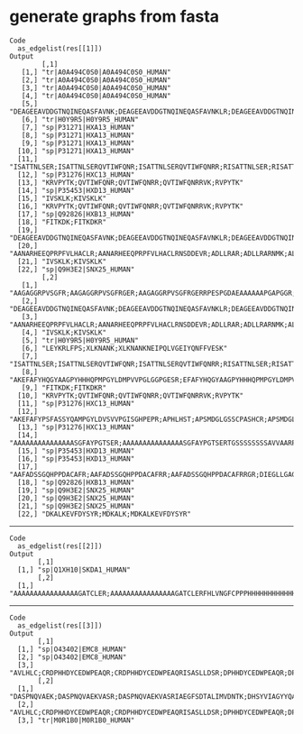 # generate graphs from fasta

    Code
      as_edgelist(res[[1]])
    Output
            [,1]                                                                                                                                                                                                                                                                                                                                                                                                                                                                                                                                                                                                                                                                                                                                                                                                                                                                                                                                                                                                                                                                                                                                                                                                                                                                                                                                                                                                                                                                                                                                                                                                                                                                                                                                                                                                                                                                                                                                                                                                                                                                                                                                                                                                                                                                                                                                                                                                                                                                                                                                                                                                                                                                                                                                                                                                                                                                                                                                                                                                                                                                                                                                                                                                                                                                                                                                                                                                                                                                                                                                                                                                                                                                                                                                                                                                                                                                                                                                                                                                                                                                                                                                                                                                                                                                                                             
       [1,] "tr|A0A494C0S0|A0A494C0S0_HUMAN"                                                                                                                                                                                                                                                                                                                                                                                                                                                                                                                                                                                                                                                                                                                                                                                                                                                                                                                                                                                                                                                                                                                                                                                                                                                                                                                                                                                                                                                                                                                                                                                                                                                                                                                                                                                                                                                                                                                                                                                                                                                                                                                                                                                                                                                                                                                                                                                                                                                                                                                                                                                                                                                                                                                                                                                                                                                                                                                                                                                                                                                                                                                                                                                                                                                                                                                                                                                                                                                                                                                                                                                                                                                                                                                                                                                                                                                                                                                                                                                                                                                                                                                                                                                                                                                                                 
       [2,] "tr|A0A494C0S0|A0A494C0S0_HUMAN"                                                                                                                                                                                                                                                                                                                                                                                                                                                                                                                                                                                                                                                                                                                                                                                                                                                                                                                                                                                                                                                                                                                                                                                                                                                                                                                                                                                                                                                                                                                                                                                                                                                                                                                                                                                                                                                                                                                                                                                                                                                                                                                                                                                                                                                                                                                                                                                                                                                                                                                                                                                                                                                                                                                                                                                                                                                                                                                                                                                                                                                                                                                                                                                                                                                                                                                                                                                                                                                                                                                                                                                                                                                                                                                                                                                                                                                                                                                                                                                                                                                                                                                                                                                                                                                                                 
       [3,] "tr|A0A494C0S0|A0A494C0S0_HUMAN"                                                                                                                                                                                                                                                                                                                                                                                                                                                                                                                                                                                                                                                                                                                                                                                                                                                                                                                                                                                                                                                                                                                                                                                                                                                                                                                                                                                                                                                                                                                                                                                                                                                                                                                                                                                                                                                                                                                                                                                                                                                                                                                                                                                                                                                                                                                                                                                                                                                                                                                                                                                                                                                                                                                                                                                                                                                                                                                                                                                                                                                                                                                                                                                                                                                                                                                                                                                                                                                                                                                                                                                                                                                                                                                                                                                                                                                                                                                                                                                                                                                                                                                                                                                                                                                                                 
       [4,] "tr|A0A494C0S0|A0A494C0S0_HUMAN"                                                                                                                                                                                                                                                                                                                                                                                                                                                                                                                                                                                                                                                                                                                                                                                                                                                                                                                                                                                                                                                                                                                                                                                                                                                                                                                                                                                                                                                                                                                                                                                                                                                                                                                                                                                                                                                                                                                                                                                                                                                                                                                                                                                                                                                                                                                                                                                                                                                                                                                                                                                                                                                                                                                                                                                                                                                                                                                                                                                                                                                                                                                                                                                                                                                                                                                                                                                                                                                                                                                                                                                                                                                                                                                                                                                                                                                                                                                                                                                                                                                                                                                                                                                                                                                                                 
       [5,] "DEAGEEAVDDGTNQINEQASFAVNK;DEAGEEAVDDGTNQINEQASFAVNKLR;DEAGEEAVDDGTNQINEQASFAVNKLRELNEK;DEMGPR;DEMGPRDEAGEEAVDDGTNQINEQASFAVNK;DEMGPRDEAGEEAVDDGTNQINEQASFAVNKLR;DRYYPSFIVSDLYEK;DRYYPSFIVSDLYEKLLIK;EEEKHASQMISNK;EEEKHASQMISNKDEMGPR;EIQQCLVGNK;EIQQCLVGNKGIEVFYK;EIQQCLVGNKGIEVFYKIQEDVYETLK;EISVEK;EISVEKSLYK;EISVEKSLYKEIQQCLVGNK;ELNEKLEYK;ELNEKLEYKR;GIEVFYK;GIEVFYKIQEDVYETLK;GIEVFYKIQEDVYETLKDR;HASQMISNK;HASQMISNKDEMGPR;HASQMISNKDEMGPRDEAGEEAVDDGTNQINEQASFAVNK;IQEDVYETLK;IQEDVYETLKDR;IQEDVYETLKDRYYPSFIVSDLYEK;LLIKEEEK;LLIKEEEKHASQMISNK;LRELNEK;LRELNEKLEYK;NANKNEIPQLVGEIYQNFFVESK;NANKNEIPQLVGEIYQNFFVESKEISVEK;NEIPQLVGEIYQNFFVESK;NEIPQLVGEIYQNFFVESKEISVEK;NEIPQLVGEIYQNFFVESKEISVEKSLYK;SLYKEIQQCLVGNK;SLYKEIQQCLVGNKGIEVFYK;YYPSFIVSDLYEK;YYPSFIVSDLYEKLLIK;YYPSFIVSDLYEKLLIKEEEK"                                                                                                                                                                                                                                                                                                                                                                                                                                                                                                                                                                                                                                                                                                                                                                                                                                                                                                                                                                                                                                                                                                                                                                                                                                                                                                                                                                                                                                                                                                                                                                                                                                                                                                                                                                                                                                                                                                                                                                                                                                                                                                                                                                                                                                                                                                                                                                                                                                                                                                                                                                                                                                                                                                                                                                                                                                                                                                                                                                                                                                                                                                                                                                                                                                                                                                                                                                                                                                                                                                      
       [6,] "tr|H0Y9R5|H0Y9R5_HUMAN"                                                                                                                                                                                                                                                                                                                                                                                                                                                                                                                                                                                                                                                                                                                                                                                                                                                                                                                                                                                                                                                                                                                                                                                                                                                                                                                                                                                                                                                                                                                                                                                                                                                                                                                                                                                                                                                                                                                                                                                                                                                                                                                                                                                                                                                                                                                                                                                                                                                                                                                                                                                                                                                                                                                                                                                                                                                                                                                                                                                                                                                                                                                                                                                                                                                                                                                                                                                                                                                                                                                                                                                                                                                                                                                                                                                                                                                                                                                                                                                                                                                                                                                                                                                                                                                                                         
       [7,] "sp|P31271|HXA13_HUMAN"                                                                                                                                                                                                                                                                                                                                                                                                                                                                                                                                                                                                                                                                                                                                                                                                                                                                                                                                                                                                                                                                                                                                                                                                                                                                                                                                                                                                                                                                                                                                                                                                                                                                                                                                                                                                                                                                                                                                                                                                                                                                                                                                                                                                                                                                                                                                                                                                                                                                                                                                                                                                                                                                                                                                                                                                                                                                                                                                                                                                                                                                                                                                                                                                                                                                                                                                                                                                                                                                                                                                                                                                                                                                                                                                                                                                                                                                                                                                                                                                                                                                                                                                                                                                                                                                                          
       [8,] "sp|P31271|HXA13_HUMAN"                                                                                                                                                                                                                                                                                                                                                                                                                                                                                                                                                                                                                                                                                                                                                                                                                                                                                                                                                                                                                                                                                                                                                                                                                                                                                                                                                                                                                                                                                                                                                                                                                                                                                                                                                                                                                                                                                                                                                                                                                                                                                                                                                                                                                                                                                                                                                                                                                                                                                                                                                                                                                                                                                                                                                                                                                                                                                                                                                                                                                                                                                                                                                                                                                                                                                                                                                                                                                                                                                                                                                                                                                                                                                                                                                                                                                                                                                                                                                                                                                                                                                                                                                                                                                                                                                          
       [9,] "sp|P31271|HXA13_HUMAN"                                                                                                                                                                                                                                                                                                                                                                                                                                                                                                                                                                                                                                                                                                                                                                                                                                                                                                                                                                                                                                                                                                                                                                                                                                                                                                                                                                                                                                                                                                                                                                                                                                                                                                                                                                                                                                                                                                                                                                                                                                                                                                                                                                                                                                                                                                                                                                                                                                                                                                                                                                                                                                                                                                                                                                                                                                                                                                                                                                                                                                                                                                                                                                                                                                                                                                                                                                                                                                                                                                                                                                                                                                                                                                                                                                                                                                                                                                                                                                                                                                                                                                                                                                                                                                                                                          
      [10,] "sp|P31271|HXA13_HUMAN"                                                                                                                                                                                                                                                                                                                                                                                                                                                                                                                                                                                                                                                                                                                                                                                                                                                                                                                                                                                                                                                                                                                                                                                                                                                                                                                                                                                                                                                                                                                                                                                                                                                                                                                                                                                                                                                                                                                                                                                                                                                                                                                                                                                                                                                                                                                                                                                                                                                                                                                                                                                                                                                                                                                                                                                                                                                                                                                                                                                                                                                                                                                                                                                                                                                                                                                                                                                                                                                                                                                                                                                                                                                                                                                                                                                                                                                                                                                                                                                                                                                                                                                                                                                                                                                                                          
      [11,] "ISATTNLSER;ISATTNLSERQVTIWFQNR;ISATTNLSERQVTIWFQNRR;RISATTNLSER;RISATTNLSERQVTIWFQNR;RRISATTNLSER;RVPYTKVQLK;VPYTKVQLK"                                                                                                                                                                                                                                                                                                                                                                                                                                                                                                                                                                                                                                                                                                                                                                                                                                                                                                                                                                                                                                                                                                                                                                                                                                                                                                                                                                                                                                                                                                                                                                                                                                                                                                                                                                                                                                                                                                                                                                                                                                                                                                                                                                                                                                                                                                                                                                                                                                                                                                                                                                                                                                                                                                                                                                                                                                                                                                                                                                                                                                                                                                                                                                                                                                                                                                                                                                                                                                                                                                                                                                                                                                                                                                                                                                                                                                                                                                                                                                                                                                                                                                                                                                                         
      [12,] "sp|P31276|HXC13_HUMAN"                                                                                                                                                                                                                                                                                                                                                                                                                                                                                                                                                                                                                                                                                                                                                                                                                                                                                                                                                                                                                                                                                                                                                                                                                                                                                                                                                                                                                                                                                                                                                                                                                                                                                                                                                                                                                                                                                                                                                                                                                                                                                                                                                                                                                                                                                                                                                                                                                                                                                                                                                                                                                                                                                                                                                                                                                                                                                                                                                                                                                                                                                                                                                                                                                                                                                                                                                                                                                                                                                                                                                                                                                                                                                                                                                                                                                                                                                                                                                                                                                                                                                                                                                                                                                                                                                          
      [13,] "KRVPYTK;QVTIWFQNR;QVTIWFQNRR;QVTIWFQNRRVK;RVPYTK"                                                                                                                                                                                                                                                                                                                                                                                                                                                                                                                                                                                                                                                                                                                                                                                                                                                                                                                                                                                                                                                                                                                                                                                                                                                                                                                                                                                                                                                                                                                                                                                                                                                                                                                                                                                                                                                                                                                                                                                                                                                                                                                                                                                                                                                                                                                                                                                                                                                                                                                                                                                                                                                                                                                                                                                                                                                                                                                                                                                                                                                                                                                                                                                                                                                                                                                                                                                                                                                                                                                                                                                                                                                                                                                                                                                                                                                                                                                                                                                                                                                                                                                                                                                                                                                               
      [14,] "sp|P35453|HXD13_HUMAN"                                                                                                                                                                                                                                                                                                                                                                                                                                                                                                                                                                                                                                                                                                                                                                                                                                                                                                                                                                                                                                                                                                                                                                                                                                                                                                                                                                                                                                                                                                                                                                                                                                                                                                                                                                                                                                                                                                                                                                                                                                                                                                                                                                                                                                                                                                                                                                                                                                                                                                                                                                                                                                                                                                                                                                                                                                                                                                                                                                                                                                                                                                                                                                                                                                                                                                                                                                                                                                                                                                                                                                                                                                                                                                                                                                                                                                                                                                                                                                                                                                                                                                                                                                                                                                                                                          
      [15,] "IVSKLK;KIVSKLK"                                                                                                                                                                                                                                                                                                                                                                                                                                                                                                                                                                                                                                                                                                                                                                                                                                                                                                                                                                                                                                                                                                                                                                                                                                                                                                                                                                                                                                                                                                                                                                                                                                                                                                                                                                                                                                                                                                                                                                                                                                                                                                                                                                                                                                                                                                                                                                                                                                                                                                                                                                                                                                                                                                                                                                                                                                                                                                                                                                                                                                                                                                                                                                                                                                                                                                                                                                                                                                                                                                                                                                                                                                                                                                                                                                                                                                                                                                                                                                                                                                                                                                                                                                                                                                                                                                 
      [16,] "KRVPYTK;QVTIWFQNR;QVTIWFQNRR;QVTIWFQNRRVK;RVPYTK"                                                                                                                                                                                                                                                                                                                                                                                                                                                                                                                                                                                                                                                                                                                                                                                                                                                                                                                                                                                                                                                                                                                                                                                                                                                                                                                                                                                                                                                                                                                                                                                                                                                                                                                                                                                                                                                                                                                                                                                                                                                                                                                                                                                                                                                                                                                                                                                                                                                                                                                                                                                                                                                                                                                                                                                                                                                                                                                                                                                                                                                                                                                                                                                                                                                                                                                                                                                                                                                                                                                                                                                                                                                                                                                                                                                                                                                                                                                                                                                                                                                                                                                                                                                                                                                               
      [17,] "sp|Q92826|HXB13_HUMAN"                                                                                                                                                                                                                                                                                                                                                                                                                                                                                                                                                                                                                                                                                                                                                                                                                                                                                                                                                                                                                                                                                                                                                                                                                                                                                                                                                                                                                                                                                                                                                                                                                                                                                                                                                                                                                                                                                                                                                                                                                                                                                                                                                                                                                                                                                                                                                                                                                                                                                                                                                                                                                                                                                                                                                                                                                                                                                                                                                                                                                                                                                                                                                                                                                                                                                                                                                                                                                                                                                                                                                                                                                                                                                                                                                                                                                                                                                                                                                                                                                                                                                                                                                                                                                                                                                          
      [18,] "FITKDK;FITKDKR"                                                                                                                                                                                                                                                                                                                                                                                                                                                                                                                                                                                                                                                                                                                                                                                                                                                                                                                                                                                                                                                                                                                                                                                                                                                                                                                                                                                                                                                                                                                                                                                                                                                                                                                                                                                                                                                                                                                                                                                                                                                                                                                                                                                                                                                                                                                                                                                                                                                                                                                                                                                                                                                                                                                                                                                                                                                                                                                                                                                                                                                                                                                                                                                                                                                                                                                                                                                                                                                                                                                                                                                                                                                                                                                                                                                                                                                                                                                                                                                                                                                                                                                                                                                                                                                                                                 
      [19,] "DEAGEEAVDDGTNQINEQASFAVNK;DEAGEEAVDDGTNQINEQASFAVNKLR;DEAGEEAVDDGTNQINEQASFAVNKLRELNEK;DEMGPR;DEMGPRDEAGEEAVDDGTNQINEQASFAVNK;DEMGPRDEAGEEAVDDGTNQINEQASFAVNKLR;DRYYPSFIVSDLYEK;DRYYPSFIVSDLYEKLLIK;EEEKHASQMISNK;EEEKHASQMISNKDEMGPR;EIQQCLVGNK;EIQQCLVGNKGIEVFYK;EIQQCLVGNKGIEVFYKIQEDVYETLK;EISVEK;EISVEKSLYK;EISVEKSLYKEIQQCLVGNK;ELNEKLEYK;ELNEKLEYKR;GIEVFYK;GIEVFYKIQEDVYETLK;GIEVFYKIQEDVYETLKDR;HASQMISNK;HASQMISNKDEMGPR;HASQMISNKDEMGPRDEAGEEAVDDGTNQINEQASFAVNK;IQEDVYETLK;IQEDVYETLKDR;IQEDVYETLKDRYYPSFIVSDLYEK;LLIKEEEK;LLIKEEEKHASQMISNK;LRELNEK;LRELNEKLEYK;NANKNEIPQLVGEIYQNFFVESK;NANKNEIPQLVGEIYQNFFVESKEISVEK;NEIPQLVGEIYQNFFVESK;NEIPQLVGEIYQNFFVESKEISVEK;NEIPQLVGEIYQNFFVESKEISVEKSLYK;SLYKEIQQCLVGNK;SLYKEIQQCLVGNKGIEVFYK;YYPSFIVSDLYEK;YYPSFIVSDLYEKLLIK;YYPSFIVSDLYEKLLIKEEEK"                                                                                                                                                                                                                                                                                                                                                                                                                                                                                                                                                                                                                                                                                                                                                                                                                                                                                                                                                                                                                                                                                                                                                                                                                                                                                                                                                                                                                                                                                                                                                                                                                                                                                                                                                                                                                                                                                                                                                                                                                                                                                                                                                                                                                                                                                                                                                                                                                                                                                                                                                                                                                                                                                                                                                                                                                                                                                                                                                                                                                                                                                                                                                                                                                                                                                                                                                                                                                                                                                                      
      [20,] "AANARHEEQPRPFVLHACLR;AANARHEEQPRPFVLHACLRNSDDEVR;ADLLRAR;ADLLRARNMK;ALISFWESVEHLK;ALISFWESVEHLKNANK;ALISFWESVEHLKNANKNEIPQLVGEIYQNFFVESK;ALKEVFDYSYR;ALKEVFDYSYRDYILSWYGNLSR;ANKHLLYALMELLLIELCPELR;ANKHLLYALMELLLIELCPELRVHLDQLK;AQQKLLENIPDMLQSLVGQQNAR;AQQKLLENIPDMLQSLVGQQNARHGIIK;ARNMKR;ASITSGEVTEENGEQLPCYFVMVSLQEVGGVETK;ASITSGEVTEENGEQLPCYFVMVSLQEVGGVETKNWTVPR;ASITSGEVTEENGEQLPCYFVMVSLQEVGGVETKNWTVPRR;AYTYAPSYEDFIK;AYTYAPSYEDFIKLINSNSDVEFLK;AYTYAPSYEDFIKLINSNSDVEFLKQLR;DAFWPNGK;DAFWPNGKLAPPTTIR;DAFWPNGKLAPPTTIRSK;DALAEPCFMLIGEIFELR;DALAEPCFMLIGEIFELRGMFK;DALAEPCFMLIGEIFELRGMFKWVR;DEGQLYHLLLEDFWEIAR;DEGQLYHLLLEDFWEIARQLHHR;DEGQLYHLLLEDFWEIARQLHHRLSHVDVVK;DEIILIEK;DEIILIEKER;DEIILIEKERTDLQLHMAR;DFFSHQEEETEEDSDLSDYGDDVDGR;DFFSHQEEETEEDSDLSDYGDDVDGRK;DFFSHQEEETEEDSDLSDYGDDVDGRKDALAEPCFMLIGEIFELR;DTVSWIFSEQMLVYYINIFR;DTVSWIFSEQMLVYYINIFRDAFWPNGK;DTVSWIFSEQMLVYYINIFRDAFWPNGKLAPPTTIR;DVQSLSLR;DVQSLSLRIMLAEILTTK;DVQSLSLRIMLAEILTTKVLKPVVELLSNPDYINQMLLAQLAYR;DYILSWYGNLSR;DYILSWYGNLSRDEGQLYHLLLEDFWEIAR;DYILSWYGNLSRDEGQLYHLLLEDFWEIARQLHHR;EHFGMYMER;EHFGMYMERMDK;EHFGMYMERMDKR;EQMNEHHK;EQMNEHHKR;EQMNEHHKRAYTYAPSYEDFIK;EQSQETK;EQSQETKQR;EQSQETKQRAQQK;ERTDLQLHMAR;ERTDLQLHMARTDWWCENLGMWK;ETAAMK;ETAAMKADLLR;ETAAMKADLLRAR;EVFDYSYR;EVFDYSYRDYILSWYGNLSR;EVFDYSYRDYILSWYGNLSRDEGQLYHLLLEDFWEIAR;FLQNLLSDER;FLQNLLSDERLCQSEALYAFLSPSPDYLK;FLQNLLSDERLCQSEALYAFLSPSPDYLKVIDVQGK;FLQTCSR;FLQTCSRVLVFCLLPSK;FLQTCSRVLVFCLLPSKDVQSLSLR;FMEKSK;FMEKSKNQLNK;GKETAAMK;GKETAAMKADLLR;GMFKWVR;GMFKWVRR;HEEQPRPFVLHACLR;HEEQPRPFVLHACLRNSDDEVR;HEEQPRPFVLHACLRNSDDEVRFLQTCSR;HGIIKIFNALQETR;HGIIKIFNALQETRANK;HKGKETAAMK;HLLYALMELLLIELCPELR;HLLYALMELLLIELCPELRVHLDQLK;HLLYALMELLLIELCPELRVHLDQLKAGQV;IFNALQETR;IFNALQETRANK;IFNALQETRANKHLLYALMELLLIELCPELR;ILGGPAYDQQEDGALDEGEGPQSQK;ILGGPAYDQQEDGALDEGEGPQSQKILQFEDILANTFYR;ILGGPAYDQQEDGALDEGEGPQSQKILQFEDILANTFYREHFGMYMER;ILQFEDILANTFYR;ILQFEDILANTFYREHFGMYMER;ILQFEDILANTFYREHFGMYMERMDK;IMLAEILTTK;IMLAEILTTKVLKPVVELLSNPDYINQMLLAQLAYR;IMLAEILTTKVLKPVVELLSNPDYINQMLLAQLAYREQMNEHHK;IRILGGPAYDQQEDGALDEGEGPQSQK;IRILGGPAYDQQEDGALDEGEGPQSQKILQFEDILANTFYR;IVSKLKDEIILIEK;KDALAEPCFMLIGEIFELR;KDALAEPCFMLIGEIFELRGMFK;KLSECVPSLK;KLSECVPSLKK;KNSFSLSSFLER;KNSFSLSSFLERLPR;KQCEKR;KVQLPSLSK;KVQLPSLSKLPFK;LAPPTTIR;LAPPTTIRSK;LAPPTTIRSKEQSQETK;LCQSEALYAFLSPSPDYLK;LCQSEALYAFLSPSPDYLKVIDVQGK;LCQSEALYAFLSPSPDYLKVIDVQGKK;LEYKRQALNSIQNAPKPDK;LINSNSDVEFLK;LINSNSDVEFLKQLR;LINSNSDVEFLKQLRYQIVVEIIQATTISSFPQLK;LKDEIILIEK;LKDEIILIEKER;LLENIPDMLQSLVGQQNAR;LLENIPDMLQSLVGQQNARHGIIK;LLENIPDMLQSLVGQQNARHGIIKIFNALQETR;LPFKSIDQK;LPFKSIDQKFMEK;LPRDFFSHQEEETEEDSDLSDYGDDVDGR;LPRDFFSHQEEETEEDSDLSDYGDDVDGRK;LSECVPSLK;LSECVPSLKK;LSECVPSLKKVQLPSLSK;LSEFQNLHR;LSEFQNLHRK;LSEFQNLHRKLSECVPSLK;LSHVDVVK;LSHVDVVKVVCNDVVR;LSHVDVVKVVCNDVVRTLLTHFCDLK;MDKRALISFWESVEHLK;NMKRYINQLTVAK;NQLNKFLQNLLSDER;NQLNKFLQNLLSDERLCQSEALYAFLSPSPDYLK;NSDDEVR;NSDDEVRFLQTCSR;NSDDEVRFLQTCSRVLVFCLLPSK;NSFSLSSFLER;NSFSLSSFLERLPR;NSFSLSSFLERLPRDFFSHQEEETEEDSDLSDYGDDVDGR;NWTVPR;NWTVPRR;NWTVPRRLSEFQNLHR;QALNSIQNAPKPDK;QALNSIQNAPKPDKK;QALNSIQNAPKPDKKIVSK;QCEKRIR;QIRDTVSWIFSEQMLVYYINIFR;QIRDTVSWIFSEQMLVYYINIFRDAFWPNGK;QLHHRLSHVDVVK;QLHHRLSHVDVVKVVCNDVVR;QLRYQIVVEIIQATTISSFPQLK;QLRYQIVVEIIQATTISSFPQLKR;QRAQQK;QRAQQKLLENIPDMLQSLVGQQNAR;RALISFWESVEHLK;RALISFWESVEHLKNANK;RAYTYAPSYEDFIK;RAYTYAPSYEDFIKLINSNSDVEFLK;RIRILGGPAYDQQEDGALDEGEGPQSQK;RLSEFQNLHR;RLSEFQNLHRK;RQALNSIQNAPKPDK;RQALNSIQNAPKPDKK;RTLIALVQVTFGR;RTLIALVQVTFGRTINK;RYINQLTVAK;RYINQLTVAKK;SIDQKFMEK;SIDQKFMEKSK;SKEQSQETK;SKEQSQETKQR;SKNQLNK;SKNQLNKFLQNLLSDER;TDLQLHMAR;TDLQLHMARTDWWCENLGMWK;TDWWCENLGMWK;TDWWCENLGMWKASITSGEVTEENGEQLPCYFVMVSLQEVGGVETK;TINKQIR;TINKQIRDTVSWIFSEQMLVYYINIFR;TLIALVQVTFGR;TLIALVQVTFGRTINK;TLIALVQVTFGRTINKQIR;TLLTHFCDLK;TLLTHFCDLKAANAR;TLLTHFCDLKAANARHEEQPRPFVLHACLR;VHLDQLK;VHLDQLKAGQV;VIDVQGK;VIDVQGKK;VIDVQGKKNSFSLSSFLER;VLKPVVELLSNPDYINQMLLAQLAYR;VLKPVVELLSNPDYINQMLLAQLAYREQMNEHHK;VLKPVVELLSNPDYINQMLLAQLAYREQMNEHHKR;VLVFCLLPSK;VLVFCLLPSKDVQSLSLR;VLVFCLLPSKDVQSLSLRIMLAEILTTK;VQLPSLSK;VQLPSLSKLPFK;VQLPSLSKLPFKSIDQK;VVCNDVVR;VVCNDVVRTLLTHFCDLK;VVCNDVVRTLLTHFCDLKAANAR;WVRRTLIALVQVTFGR;YINQLTVAK;YINQLTVAKK;YINQLTVAKKQCEK;YQIVVEIIQATTISSFPQLK;YQIVVEIIQATTISSFPQLKR;YQIVVEIIQATTISSFPQLKRHK"
      [21,] "IVSKLK;KIVSKLK"                                                                                                                                                                                                                                                                                                                                                                                                                                                                                                                                                                                                                                                                                                                                                                                                                                                                                                                                                                                                                                                                                                                                                                                                                                                                                                                                                                                                                                                                                                                                                                                                                                                                                                                                                                                                                                                                                                                                                                                                                                                                                                                                                                                                                                                                                                                                                                                                                                                                                                                                                                                                                                                                                                                                                                                                                                                                                                                                                                                                                                                                                                                                                                                                                                                                                                                                                                                                                                                                                                                                                                                                                                                                                                                                                                                                                                                                                                                                                                                                                                                                                                                                                                                                                                                                                                 
      [22,] "sp|Q9H3E2|SNX25_HUMAN"                                                                                                                                                                                                                                                                                                                                                                                                                                                                                                                                                                                                                                                                                                                                                                                                                                                                                                                                                                                                                                                                                                                                                                                                                                                                                                                                                                                                                                                                                                                                                                                                                                                                                                                                                                                                                                                                                                                                                                                                                                                                                                                                                                                                                                                                                                                                                                                                                                                                                                                                                                                                                                                                                                                                                                                                                                                                                                                                                                                                                                                                                                                                                                                                                                                                                                                                                                                                                                                                                                                                                                                                                                                                                                                                                                                                                                                                                                                                                                                                                                                                                                                                                                                                                                                                                          
            [,2]                                                                                                                                                                                                                                                                                                                                                                                                                                                                                                                                                                                                                                                                                                                                                                                                                                                                                                                                                                                                                                                                                                                                                                                                                                                                                                                                                                                                                                                                                                                                                                                                                                                                                                                                                                                                                                                                                                                                                                                                                                                                                                                                                                                                                                                                                                                                                                                                                                                                                                                                                                                                                                                                                                                                                                                                                                                                                                                                                                                                                                                                                                                                                                                                                                                                                                                                                                                                                                                                                                                                                                                                                                                                                                                                                                                                                                                                                                                                                                                                                                                                                                                                                                                                                                                                                                             
       [1,] "AAGAGGRPVSGFR;AAGAGGRPVSGFRGER;AAGAGGRPVSGFRGERRPESPGDAEAAAAAAPGAPGGR;AQPPDFAAAWSR;AQPPDFAAAWSRLAATSAAR;AQPPDFAAAWSRLAATSAARRPPGSPVYGNSHESAQSR;GERRPESPGDAEAAAAAAPGAPGGR;HPDATDSGGAGPSPAR;HPDATDSGGAGPSPARAAGAGGRPVSGFR;HPDATDSGGAGPSPARAAGAGGRPVSGFRGER;LAATSAAR;LAATSAARRPPGSPVYGNSHESAQSR;LAATSAARRPPGSPVYGNSHESAQSRR;LSLYLSCAAAAFLLGILFALVCR;LSLYLSCAAAAFLLGILFALVCRSPR;LSLYLSCAAAAFLLGILFALVCRSPRAQPPDFAAAWSR;MHPDATDSGGAGPSPAR;MHPDATDSGGAGPSPARAAGAGGRPVSGFR;MHPDATDSGGAGPSPARAAGAGGRPVSGFRGER;RPESPGDAEAAAAAAPGAPGGR;RPPGSPVYGNSHESAQSR;RPPGSPVYGNSHESAQSRR;RPPGSPVYGNSHESAQSRRVVISHNMDK;RVVISHNMDK;RVVISHNMDKALK;SPRAQPPDFAAAWSR;SPRAQPPDFAAAWSRLAATSAAR;SWWKPVAVAALAAVALSFLGPGSGEAAGAAGLSSVLFR;VVISHNMDK;VVISHNMDKALK;VVISHNMDKALKEVFDYSYR"                                                                                                                                                                                                                                                                                                                                                                                                                                                                                                                                                                                                                                                                                                                                                                                                                                                                                                                                                                                                                                                                                                                                                                                                                                                                                                                                                                                                                                                                                                                                                                                                                                                                                                                                                                                                                                                                                                                                                                                                                                                                                                                                                                                                                                                                                                                                                                                                                                                                                                                                                                                                                                                                                                                                                                                                                                                                                                                                                                                                                                                                                                                                                                                                                                                                                                                                                                                                                                                                                                                                                           
       [2,] "DEAGEEAVDDGTNQINEQASFAVNK;DEAGEEAVDDGTNQINEQASFAVNKLR;DEAGEEAVDDGTNQINEQASFAVNKLRELNEK;DEMGPR;DEMGPRDEAGEEAVDDGTNQINEQASFAVNK;DEMGPRDEAGEEAVDDGTNQINEQASFAVNKLR;DRYYPSFIVSDLYEK;DRYYPSFIVSDLYEKLLIK;EEEKHASQMISNK;EEEKHASQMISNKDEMGPR;EIQQCLVGNK;EIQQCLVGNKGIEVFYK;EIQQCLVGNKGIEVFYKIQEDVYETLK;EISVEK;EISVEKSLYK;EISVEKSLYKEIQQCLVGNK;ELNEKLEYK;ELNEKLEYKR;GIEVFYK;GIEVFYKIQEDVYETLK;GIEVFYKIQEDVYETLKDR;HASQMISNK;HASQMISNKDEMGPR;HASQMISNKDEMGPRDEAGEEAVDDGTNQINEQASFAVNK;IQEDVYETLK;IQEDVYETLKDR;IQEDVYETLKDRYYPSFIVSDLYEK;LLIKEEEK;LLIKEEEKHASQMISNK;LRELNEK;LRELNEKLEYK;NANKNEIPQLVGEIYQNFFVESK;NANKNEIPQLVGEIYQNFFVESKEISVEK;NEIPQLVGEIYQNFFVESK;NEIPQLVGEIYQNFFVESKEISVEK;NEIPQLVGEIYQNFFVESKEISVEKSLYK;SLYKEIQQCLVGNK;SLYKEIQQCLVGNKGIEVFYK;YYPSFIVSDLYEK;YYPSFIVSDLYEKLLIK;YYPSFIVSDLYEKLLIKEEEK"                                                                                                                                                                                                                                                                                                                                                                                                                                                                                                                                                                                                                                                                                                                                                                                                                                                                                                                                                                                                                                                                                                                                                                                                                                                                                                                                                                                                                                                                                                                                                                                                                                                                                                                                                                                                                                                                                                                                                                                                                                                                                                                                                                                                                                                                                                                                                                                                                                                                                                                                                                                                                                                                                                                                                                                                                                                                                                                                                                                                                                                                                                                                                                                                                                                                                                                                                                                                                                                                                                      
       [3,] "AANARHEEQPRPFVLHACLR;AANARHEEQPRPFVLHACLRNSDDEVR;ADLLRAR;ADLLRARNMK;ALISFWESVEHLK;ALISFWESVEHLKNANK;ALISFWESVEHLKNANKNEIPQLVGEIYQNFFVESK;ALKEVFDYSYR;ALKEVFDYSYRDYILSWYGNLSR;ANKHLLYALMELLLIELCPELR;ANKHLLYALMELLLIELCPELRVHLDQLK;AQQKLLENIPDMLQSLVGQQNAR;AQQKLLENIPDMLQSLVGQQNARHGIIK;ARNMKR;ASITSGEVTEENGEQLPCYFVMVSLQEVGGVETK;ASITSGEVTEENGEQLPCYFVMVSLQEVGGVETKNWTVPR;ASITSGEVTEENGEQLPCYFVMVSLQEVGGVETKNWTVPRR;AYTYAPSYEDFIK;AYTYAPSYEDFIKLINSNSDVEFLK;AYTYAPSYEDFIKLINSNSDVEFLKQLR;DAFWPNGK;DAFWPNGKLAPPTTIR;DAFWPNGKLAPPTTIRSK;DALAEPCFMLIGEIFELR;DALAEPCFMLIGEIFELRGMFK;DALAEPCFMLIGEIFELRGMFKWVR;DEGQLYHLLLEDFWEIAR;DEGQLYHLLLEDFWEIARQLHHR;DEGQLYHLLLEDFWEIARQLHHRLSHVDVVK;DEIILIEK;DEIILIEKER;DEIILIEKERTDLQLHMAR;DFFSHQEEETEEDSDLSDYGDDVDGR;DFFSHQEEETEEDSDLSDYGDDVDGRK;DFFSHQEEETEEDSDLSDYGDDVDGRKDALAEPCFMLIGEIFELR;DTVSWIFSEQMLVYYINIFR;DTVSWIFSEQMLVYYINIFRDAFWPNGK;DTVSWIFSEQMLVYYINIFRDAFWPNGKLAPPTTIR;DVQSLSLR;DVQSLSLRIMLAEILTTK;DVQSLSLRIMLAEILTTKVLKPVVELLSNPDYINQMLLAQLAYR;DYILSWYGNLSR;DYILSWYGNLSRDEGQLYHLLLEDFWEIAR;DYILSWYGNLSRDEGQLYHLLLEDFWEIARQLHHR;EHFGMYMER;EHFGMYMERMDK;EHFGMYMERMDKR;EQMNEHHK;EQMNEHHKR;EQMNEHHKRAYTYAPSYEDFIK;EQSQETK;EQSQETKQR;EQSQETKQRAQQK;ERTDLQLHMAR;ERTDLQLHMARTDWWCENLGMWK;ETAAMK;ETAAMKADLLR;ETAAMKADLLRAR;EVFDYSYR;EVFDYSYRDYILSWYGNLSR;EVFDYSYRDYILSWYGNLSRDEGQLYHLLLEDFWEIAR;FLQNLLSDER;FLQNLLSDERLCQSEALYAFLSPSPDYLK;FLQNLLSDERLCQSEALYAFLSPSPDYLKVIDVQGK;FLQTCSR;FLQTCSRVLVFCLLPSK;FLQTCSRVLVFCLLPSKDVQSLSLR;FMEKSK;FMEKSKNQLNK;GKETAAMK;GKETAAMKADLLR;GMFKWVR;GMFKWVRR;HEEQPRPFVLHACLR;HEEQPRPFVLHACLRNSDDEVR;HEEQPRPFVLHACLRNSDDEVRFLQTCSR;HGIIKIFNALQETR;HGIIKIFNALQETRANK;HKGKETAAMK;HLLYALMELLLIELCPELR;HLLYALMELLLIELCPELRVHLDQLK;HLLYALMELLLIELCPELRVHLDQLKAGQV;IFNALQETR;IFNALQETRANK;IFNALQETRANKHLLYALMELLLIELCPELR;ILGGPAYDQQEDGALDEGEGPQSQK;ILGGPAYDQQEDGALDEGEGPQSQKILQFEDILANTFYR;ILGGPAYDQQEDGALDEGEGPQSQKILQFEDILANTFYREHFGMYMER;ILQFEDILANTFYR;ILQFEDILANTFYREHFGMYMER;ILQFEDILANTFYREHFGMYMERMDK;IMLAEILTTK;IMLAEILTTKVLKPVVELLSNPDYINQMLLAQLAYR;IMLAEILTTKVLKPVVELLSNPDYINQMLLAQLAYREQMNEHHK;IRILGGPAYDQQEDGALDEGEGPQSQK;IRILGGPAYDQQEDGALDEGEGPQSQKILQFEDILANTFYR;IVSKLKDEIILIEK;KDALAEPCFMLIGEIFELR;KDALAEPCFMLIGEIFELRGMFK;KLSECVPSLK;KLSECVPSLKK;KNSFSLSSFLER;KNSFSLSSFLERLPR;KQCEKR;KVQLPSLSK;KVQLPSLSKLPFK;LAPPTTIR;LAPPTTIRSK;LAPPTTIRSKEQSQETK;LCQSEALYAFLSPSPDYLK;LCQSEALYAFLSPSPDYLKVIDVQGK;LCQSEALYAFLSPSPDYLKVIDVQGKK;LEYKRQALNSIQNAPKPDK;LINSNSDVEFLK;LINSNSDVEFLKQLR;LINSNSDVEFLKQLRYQIVVEIIQATTISSFPQLK;LKDEIILIEK;LKDEIILIEKER;LLENIPDMLQSLVGQQNAR;LLENIPDMLQSLVGQQNARHGIIK;LLENIPDMLQSLVGQQNARHGIIKIFNALQETR;LPFKSIDQK;LPFKSIDQKFMEK;LPRDFFSHQEEETEEDSDLSDYGDDVDGR;LPRDFFSHQEEETEEDSDLSDYGDDVDGRK;LSECVPSLK;LSECVPSLKK;LSECVPSLKKVQLPSLSK;LSEFQNLHR;LSEFQNLHRK;LSEFQNLHRKLSECVPSLK;LSHVDVVK;LSHVDVVKVVCNDVVR;LSHVDVVKVVCNDVVRTLLTHFCDLK;MDKRALISFWESVEHLK;NMKRYINQLTVAK;NQLNKFLQNLLSDER;NQLNKFLQNLLSDERLCQSEALYAFLSPSPDYLK;NSDDEVR;NSDDEVRFLQTCSR;NSDDEVRFLQTCSRVLVFCLLPSK;NSFSLSSFLER;NSFSLSSFLERLPR;NSFSLSSFLERLPRDFFSHQEEETEEDSDLSDYGDDVDGR;NWTVPR;NWTVPRR;NWTVPRRLSEFQNLHR;QALNSIQNAPKPDK;QALNSIQNAPKPDKK;QALNSIQNAPKPDKKIVSK;QCEKRIR;QIRDTVSWIFSEQMLVYYINIFR;QIRDTVSWIFSEQMLVYYINIFRDAFWPNGK;QLHHRLSHVDVVK;QLHHRLSHVDVVKVVCNDVVR;QLRYQIVVEIIQATTISSFPQLK;QLRYQIVVEIIQATTISSFPQLKR;QRAQQK;QRAQQKLLENIPDMLQSLVGQQNAR;RALISFWESVEHLK;RALISFWESVEHLKNANK;RAYTYAPSYEDFIK;RAYTYAPSYEDFIKLINSNSDVEFLK;RIRILGGPAYDQQEDGALDEGEGPQSQK;RLSEFQNLHR;RLSEFQNLHRK;RQALNSIQNAPKPDK;RQALNSIQNAPKPDKK;RTLIALVQVTFGR;RTLIALVQVTFGRTINK;RYINQLTVAK;RYINQLTVAKK;SIDQKFMEK;SIDQKFMEKSK;SKEQSQETK;SKEQSQETKQR;SKNQLNK;SKNQLNKFLQNLLSDER;TDLQLHMAR;TDLQLHMARTDWWCENLGMWK;TDWWCENLGMWK;TDWWCENLGMWKASITSGEVTEENGEQLPCYFVMVSLQEVGGVETK;TINKQIR;TINKQIRDTVSWIFSEQMLVYYINIFR;TLIALVQVTFGR;TLIALVQVTFGRTINK;TLIALVQVTFGRTINKQIR;TLLTHFCDLK;TLLTHFCDLKAANAR;TLLTHFCDLKAANARHEEQPRPFVLHACLR;VHLDQLK;VHLDQLKAGQV;VIDVQGK;VIDVQGKK;VIDVQGKKNSFSLSSFLER;VLKPVVELLSNPDYINQMLLAQLAYR;VLKPVVELLSNPDYINQMLLAQLAYREQMNEHHK;VLKPVVELLSNPDYINQMLLAQLAYREQMNEHHKR;VLVFCLLPSK;VLVFCLLPSKDVQSLSLR;VLVFCLLPSKDVQSLSLRIMLAEILTTK;VQLPSLSK;VQLPSLSKLPFK;VQLPSLSKLPFKSIDQK;VVCNDVVR;VVCNDVVRTLLTHFCDLK;VVCNDVVRTLLTHFCDLKAANAR;WVRRTLIALVQVTFGR;YINQLTVAK;YINQLTVAKK;YINQLTVAKKQCEK;YQIVVEIIQATTISSFPQLK;YQIVVEIIQATTISSFPQLKR;YQIVVEIIQATTISSFPQLKRHK"
       [4,] "IVSKLK;KIVSKLK"                                                                                                                                                                                                                                                                                                                                                                                                                                                                                                                                                                                                                                                                                                                                                                                                                                                                                                                                                                                                                                                                                                                                                                                                                                                                                                                                                                                                                                                                                                                                                                                                                                                                                                                                                                                                                                                                                                                                                                                                                                                                                                                                                                                                                                                                                                                                                                                                                                                                                                                                                                                                                                                                                                                                                                                                                                                                                                                                                                                                                                                                                                                                                                                                                                                                                                                                                                                                                                                                                                                                                                                                                                                                                                                                                                                                                                                                                                                                                                                                                                                                                                                                                                                                                                                                                                 
       [5,] "tr|H0Y9R5|H0Y9R5_HUMAN"                                                                                                                                                                                                                                                                                                                                                                                                                                                                                                                                                                                                                                                                                                                                                                                                                                                                                                                                                                                                                                                                                                                                                                                                                                                                                                                                                                                                                                                                                                                                                                                                                                                                                                                                                                                                                                                                                                                                                                                                                                                                                                                                                                                                                                                                                                                                                                                                                                                                                                                                                                                                                                                                                                                                                                                                                                                                                                                                                                                                                                                                                                                                                                                                                                                                                                                                                                                                                                                                                                                                                                                                                                                                                                                                                                                                                                                                                                                                                                                                                                                                                                                                                                                                                                                                                         
       [6,] "LEYKRLFPS;XLKNANK;XLKNANKNEIPQLVGEIYQNFFVESK"                                                                                                                                                                                                                                                                                                                                                                                                                                                                                                                                                                                                                                                                                                                                                                                                                                                                                                                                                                                                                                                                                                                                                                                                                                                                                                                                                                                                                                                                                                                                                                                                                                                                                                                                                                                                                                                                                                                                                                                                                                                                                                                                                                                                                                                                                                                                                                                                                                                                                                                                                                                                                                                                                                                                                                                                                                                                                                                                                                                                                                                                                                                                                                                                                                                                                                                                                                                                                                                                                                                                                                                                                                                                                                                                                                                                                                                                                                                                                                                                                                                                                                                                                                                                                                                                   
       [7,] "ISATTNLSER;ISATTNLSERQVTIWFQNR;ISATTNLSERQVTIWFQNRR;RISATTNLSER;RISATTNLSERQVTIWFQNR;RRISATTNLSER;RVPYTKVQLK;VPYTKVQLK"                                                                                                                                                                                                                                                                                                                                                                                                                                                                                                                                                                                                                                                                                                                                                                                                                                                                                                                                                                                                                                                                                                                                                                                                                                                                                                                                                                                                                                                                                                                                                                                                                                                                                                                                                                                                                                                                                                                                                                                                                                                                                                                                                                                                                                                                                                                                                                                                                                                                                                                                                                                                                                                                                                                                                                                                                                                                                                                                                                                                                                                                                                                                                                                                                                                                                                                                                                                                                                                                                                                                                                                                                                                                                                                                                                                                                                                                                                                                                                                                                                                                                                                                                                                         
       [8,] "AKEFAFYHQGYAAGPYHHHQPMPGYLDMPVVPGLGGPGESR;EFAFYHQGYAAGPYHHHQPMPGYLDMPVVPGLGGPGESR;EKKVINK;ELEREYATNK;ELEREYATNKFITK;EQAQPPHLWK;EQAQPPHLWKSTLPDVVSHPSDASSYR;EQAQPPHLWKSTLPDVVSHPSDASSYRR;EYATNK;EYATNKFITK;EYATNKFITKDK;HEPLGLPMESYQPWALPNGWNGQMYCPK;HEPLGLPMESYQPWALPNGWNGQMYCPKEQAQPPHLWK;KVINKLK;MGPHPNAIK;MGPHPNAIKSCAQPASAAAAAAFADK;MGPHPNAIKSCAQPASAAAAAAFADKYMDTAGPAAEEFSSR;MTASVLLHPR;MTASVLLHPRWIEPTVMFLYDNGGGLVADELNK;QCSPCSAAAQSSSGPAALPYGYFGSGYYPCAR;QCSPCSAAAQSSSGPAALPYGYFGSGYYPCARMGPHPNAIK;SCAQPASAAAAAAFADK;SCAQPASAAAAAAFADKYMDTAGPAAEEFSSR;SCAQPASAAAAAAFADKYMDTAGPAAEEFSSRAK;STLPDVVSHPSDASSYR;STLPDVVSHPSDASSYRR;STLPDVVSHPSDASSYRRGR;TASVLLHPR;TASVLLHPRWIEPTVMFLYDNGGGLVADELNK;VINKLK;VINKLKTTS;VPYTKVQLKELER;VQLKELER;VQLKELEREYATNK;WIEPTVMFLYDNGGGLVADELNK;YMDTAGPAAEEFSSR;YMDTAGPAAEEFSSRAK"                                                                                                                                                                                                                                                                                                                                                                                                                                                                                                                                                                                                                                                                                                                                                                                                                                                                                                                                                                                                                                                                                                                                                                                                                                                                                                                                                                                                                                                                                                                                                                                                                                                                                                                                                                                                                                                                                                                                                                                                                                                                                                                                                                                                                                                                                                                                                                                                                                                                                                                                                                                                                                                                                                                                                                                                                                                                                                                                                                                                                                                                                                                                                                                                                                                                                                                                                                                                                                                                                          
       [9,] "FITKDK;FITKDKR"                                                                                                                                                                                                                                                                                                                                                                                                                                                                                                                                                                                                                                                                                                                                                                                                                                                                                                                                                                                                                                                                                                                                                                                                                                                                                                                                                                                                                                                                                                                                                                                                                                                                                                                                                                                                                                                                                                                                                                                                                                                                                                                                                                                                                                                                                                                                                                                                                                                                                                                                                                                                                                                                                                                                                                                                                                                                                                                                                                                                                                                                                                                                                                                                                                                                                                                                                                                                                                                                                                                                                                                                                                                                                                                                                                                                                                                                                                                                                                                                                                                                                                                                                                                                                                                                                                 
      [10,] "KRVPYTK;QVTIWFQNR;QVTIWFQNRR;QVTIWFQNRRVK;RVPYTK"                                                                                                                                                                                                                                                                                                                                                                                                                                                                                                                                                                                                                                                                                                                                                                                                                                                                                                                                                                                                                                                                                                                                                                                                                                                                                                                                                                                                                                                                                                                                                                                                                                                                                                                                                                                                                                                                                                                                                                                                                                                                                                                                                                                                                                                                                                                                                                                                                                                                                                                                                                                                                                                                                                                                                                                                                                                                                                                                                                                                                                                                                                                                                                                                                                                                                                                                                                                                                                                                                                                                                                                                                                                                                                                                                                                                                                                                                                                                                                                                                                                                                                                                                                                                                                                               
      [11,] "sp|P31276|HXC13_HUMAN"                                                                                                                                                                                                                                                                                                                                                                                                                                                                                                                                                                                                                                                                                                                                                                                                                                                                                                                                                                                                                                                                                                                                                                                                                                                                                                                                                                                                                                                                                                                                                                                                                                                                                                                                                                                                                                                                                                                                                                                                                                                                                                                                                                                                                                                                                                                                                                                                                                                                                                                                                                                                                                                                                                                                                                                                                                                                                                                                                                                                                                                                                                                                                                                                                                                                                                                                                                                                                                                                                                                                                                                                                                                                                                                                                                                                                                                                                                                                                                                                                                                                                                                                                                                                                                                                                          
      [12,] "AKEFAFYPSFASSYQAMPGYLDVSVVPGISGHPEPR;APHLHST;APSMDGLGSSCPASHCR;APSMDGLGSSCPASHCRDLLPHPVLGRPPAPLGAPQGAVYTDIPAPEAAR;DLLPHPVLGRPPAPLGAPQGAVYTDIPAPEAAR;EFAFYPSFASSYQAMPGYLDVSVVPGISGHPEPR;EKKVVSK;ELEKEYAASK;ELEKEYAASKFITK;EQSQSAHLWK;EQSQSAHLWKSPFPDVVPLQPEVSSYR;EQSQSAHLWKSPFPDVVPLQPEVSSYRR;EYAASK;EYAASKFITK;EYAASKFITKEK;FITKEK;FITKEKR;HDALIPVEGYQHWALSNGWDSQVYCSK;HDALIPVEGYQHWALSNGWDSQVYCSKEQSQSAHLWK;KVVSKSK;LSHNVNLQQKPCAYHPGDK;LSHNVNLQQKPCAYHPGDKYPEPSGALPGDDLSSR;LSHNVNLQQKPCAYHPGDKYPEPSGALPGDDLSSRAK;MTTSLLLHPR;QCAPPPAPPTSSSATLGYGYPFGGSYYGCR;QCAPPPAPPTSSSATLGYGYPFGGSYYGCRLSHNVNLQQKPCAYHPGDK;SKAPHLHST;SPFPDVVPLQPEVSSYR;SPFPDVVPLQPEVSSYRR;SPFPDVVPLQPEVSSYRRGR;TTSLLLHPR;VPYTKVQLKELEK;VQLKELEK;VQLKELEKEYAASK;VVSKSK;VVSKSKAPHLHST;WPESLMYVYEDSAAESGIGGGGGGGGGGTGGAGGGCSGASPGK;YPEPSGALPGDDLSSR;YPEPSGALPGDDLSSRAK"                                                                                                                                                                                                                                                                                                                                                                                                                                                                                                                                                                                                                                                                                                                                                                                                                                                                                                                                                                                                                                                                                                                                                                                                                                                                                                                                                                                                                                                                                                                                                                                                                                                                                                                                                                                                                                                                                                                                                                                                                                                                                                                                                                                                                                                                                                                                                                                                                                                                                                                                                                                                                                                                                                                                                                                                                                                                                                                                                                                                                                                                                                                                                                                                                                                                                                                                                                                                                                                                        
      [13,] "sp|P31276|HXC13_HUMAN"                                                                                                                                                                                                                                                                                                                                                                                                                                                                                                                                                                                                                                                                                                                                                                                                                                                                                                                                                                                                                                                                                                                                                                                                                                                                                                                                                                                                                                                                                                                                                                                                                                                                                                                                                                                                                                                                                                                                                                                                                                                                                                                                                                                                                                                                                                                                                                                                                                                                                                                                                                                                                                                                                                                                                                                                                                                                                                                                                                                                                                                                                                                                                                                                                                                                                                                                                                                                                                                                                                                                                                                                                                                                                                                                                                                                                                                                                                                                                                                                                                                                                                                                                                                                                                                                                          
      [14,] "AAAAAAAAAAAAAAASGFAYPGTSER;AAAAAAAAAAAAAAASGFAYPGTSERTGSSSSSSSSAVVAARPEAPPAK;ADGGGAGGAPASSSSSSVAAAAASGQCR;ADGGGAGGAPASSSSSSVAAAAASGQCRGFLSAPVFAGTHSGR;AGSWDMDGLR;AGSWDMDGLRADGGGAGGAPASSSSSSVAAAAASGQCR;AKEVSFYQGYTSPYQHVPGYIDMVSTFGSGEPR;DKKIVSK;DQPQGSHFWK;DQPQGSHFWKSSFPGDVALNQPDMCVYR;DQPQGSHFWKSSFPGDVALNQPDMCVYRR;ECPAPTPAAAAAAPPSAPALGYGYHFGNGYYSCR;ECPAPTPAAAAAAPPSAPALGYGYHFGNGYYSCRMSHGVGLQQNALK;ELENEYAINK;ELENEYAINKFINK;ELENEYAINKFINKDK;EVSFYQGYTSPYQHVPGYIDMVSTFGSGEPR;FINKDK;FINKDKR;GFLSAPVFAGTHSGR;GFLSAPVFAGTHSGRAAAAAAAAAAAAAAASGFAYPGTSER;HEAYISMEGYQSWTLANGWNSQVYCTK;HEAYISMEGYQSWTLANGWNSQVYCTKDQPQGSHFWK;ISAATNLSER;ISAATNLSERQVTIWFQNR;ISAATNLSERQVTIWFQNRR;IVSKLKDTVS;LKDTVS;LQLKELENEYAINK;LQLKELENEYAINKFINK;MSHGVGLQQNALK;MSHGVGLQQNALKSSPHASLGGFPVEK;MSHGVGLQQNALKSSPHASLGGFPVEKYMDVSGLASSSVPANEVPAR;MSRAGSWDMDGLR;MSRAGSWDMDGLRADGGGAGGAPASSSSSSVAAAAASGQCR;RISAATNLSER;RISAATNLSERQVTIWFQNR;RRISAATNLSER;RVPYTKLQLK;SRAGSWDMDGLR;SRAGSWDMDGLRADGGGAGGAPASSSSSSVAAAAASGQCR;SSFPGDVALNQPDMCVYR;SSFPGDVALNQPDMCVYRR;SSFPGDVALNQPDMCVYRRGR;SSPHASLGGFPVEK;SSPHASLGGFPVEKYMDVSGLASSSVPANEVPAR;SSPHASLGGFPVEKYMDVSGLASSSVPANEVPARAK;TGSSSSSSSSAVVAARPEAPPAK;VPYTKLQLK;VPYTKLQLKELENEYAINK;YMDVSGLASSSVPANEVPAR;YMDVSGLASSSVPANEVPARAK"                                                                                                                                                                                                                                                                                                                                                                                                                                                                                                                                                                                                                                                                                                                                                                                                                                                                                                                                                                                                                                                                                                                                                                                                                                                                                                                                                                                                                                                                                                                                                                                                                                                                                                                                                                                                                                                                                                                                                                                                                                                                                                                                                                                                                                                                                                                                                                                                                                                                                                                                                                                                                                                                                                                                                                                                                                                                                                                                                                                                                                                
      [15,] "sp|P35453|HXD13_HUMAN"                                                                                                                                                                                                                                                                                                                                                                                                                                                                                                                                                                                                                                                                                                                                                                                                                                                                                                                                                                                                                                                                                                                                                                                                                                                                                                                                                                                                                                                                                                                                                                                                                                                                                                                                                                                                                                                                                                                                                                                                                                                                                                                                                                                                                                                                                                                                                                                                                                                                                                                                                                                                                                                                                                                                                                                                                                                                                                                                                                                                                                                                                                                                                                                                                                                                                                                                                                                                                                                                                                                                                                                                                                                                                                                                                                                                                                                                                                                                                                                                                                                                                                                                                                                                                                                                                          
      [16,] "sp|P35453|HXD13_HUMAN"                                                                                                                                                                                                                                                                                                                                                                                                                                                                                                                                                                                                                                                                                                                                                                                                                                                                                                                                                                                                                                                                                                                                                                                                                                                                                                                                                                                                                                                                                                                                                                                                                                                                                                                                                                                                                                                                                                                                                                                                                                                                                                                                                                                                                                                                                                                                                                                                                                                                                                                                                                                                                                                                                                                                                                                                                                                                                                                                                                                                                                                                                                                                                                                                                                                                                                                                                                                                                                                                                                                                                                                                                                                                                                                                                                                                                                                                                                                                                                                                                                                                                                                                                                                                                                                                                          
      [17,] "AAFADSSGQHPPDACAFR;AAFADSSGQHPPDACAFRR;AAFADSSGQHPPDACAFRRGR;DIEGLLGAGGGR;DIEGLLGAGGGRNLVAHSPLTSHPAAPTLMPAVNYAPLDLPGSAEPPK;EKKVLAK;ELEREYAANK;ELEREYAANKFITK;EPGNYATLDGAK;EPGNYATLDGAKDIEGLLGAGGGR;EYAANK;EYAANKFITK;EYAANKFITKDK;GQLRELER;GQLRELEREYAANK;HDSLLPVDSYQSWALAGGWNSQMCCQGEQNPPGPFWK;IPYSKGQLR;IPYSKGQLRELER;ISAATSLSER;ISAATSLSERQITIWFQNR;ISAATSLSERQITIWFQNRR;KISAATSLSER;KISAATSLSERQITIWFQNR;KRIPYSK;KVLAKVK;MEPGNYATLDGAK;MEPGNYATLDGAKDIEGLLGAGGGR;NLVAHSPLTSHPAAPTLMPAVNYAPLDLPGSAEPPK;QCHPCPGVPQGTSPAPVPYGYFGGGYYSCR;QCHPCPGVPQGTSPAPVPYGYFGGGYYSCRVSR;QITIWFQNR;QITIWFQNRR;QITIWFQNRRVK;RIPYSK;RIPYSKGQLR;RKISAATSLSER;VKNSATP;VLAKVK;VLAKVKNSATP"                                                                                                                                                                                                                                                                                                                                                                                                                                                                                                                                                                                                                                                                                                                                                                                                                                                                                                                                                                                                                                                                                                                                                                                                                                                                                                                                                                                                                                                                                                                                                                                                                                                                                                                                                                                                                                                                                                                                                                                                                                                                                                                                                                                                                                                                                                                                                                                                                                                                                                                                                                                                                                                                                                                                                                                                                                                                                                                                                                                                                                                                                                                                                                                                                                                                                                                                                                                                                                                                                                                                                                                                                                         
      [18,] "sp|Q92826|HXB13_HUMAN"                                                                                                                                                                                                                                                                                                                                                                                                                                                                                                                                                                                                                                                                                                                                                                                                                                                                                                                                                                                                                                                                                                                                                                                                                                                                                                                                                                                                                                                                                                                                                                                                                                                                                                                                                                                                                                                                                                                                                                                                                                                                                                                                                                                                                                                                                                                                                                                                                                                                                                                                                                                                                                                                                                                                                                                                                                                                                                                                                                                                                                                                                                                                                                                                                                                                                                                                                                                                                                                                                                                                                                                                                                                                                                                                                                                                                                                                                                                                                                                                                                                                                                                                                                                                                                                                                          
      [19,] "sp|Q9H3E2|SNX25_HUMAN"                                                                                                                                                                                                                                                                                                                                                                                                                                                                                                                                                                                                                                                                                                                                                                                                                                                                                                                                                                                                                                                                                                                                                                                                                                                                                                                                                                                                                                                                                                                                                                                                                                                                                                                                                                                                                                                                                                                                                                                                                                                                                                                                                                                                                                                                                                                                                                                                                                                                                                                                                                                                                                                                                                                                                                                                                                                                                                                                                                                                                                                                                                                                                                                                                                                                                                                                                                                                                                                                                                                                                                                                                                                                                                                                                                                                                                                                                                                                                                                                                                                                                                                                                                                                                                                                                          
      [20,] "sp|Q9H3E2|SNX25_HUMAN"                                                                                                                                                                                                                                                                                                                                                                                                                                                                                                                                                                                                                                                                                                                                                                                                                                                                                                                                                                                                                                                                                                                                                                                                                                                                                                                                                                                                                                                                                                                                                                                                                                                                                                                                                                                                                                                                                                                                                                                                                                                                                                                                                                                                                                                                                                                                                                                                                                                                                                                                                                                                                                                                                                                                                                                                                                                                                                                                                                                                                                                                                                                                                                                                                                                                                                                                                                                                                                                                                                                                                                                                                                                                                                                                                                                                                                                                                                                                                                                                                                                                                                                                                                                                                                                                                          
      [21,] "sp|Q9H3E2|SNX25_HUMAN"                                                                                                                                                                                                                                                                                                                                                                                                                                                                                                                                                                                                                                                                                                                                                                                                                                                                                                                                                                                                                                                                                                                                                                                                                                                                                                                                                                                                                                                                                                                                                                                                                                                                                                                                                                                                                                                                                                                                                                                                                                                                                                                                                                                                                                                                                                                                                                                                                                                                                                                                                                                                                                                                                                                                                                                                                                                                                                                                                                                                                                                                                                                                                                                                                                                                                                                                                                                                                                                                                                                                                                                                                                                                                                                                                                                                                                                                                                                                                                                                                                                                                                                                                                                                                                                                                          
      [22,] "DKALKEVFDYSYR;MDKALK;MDKALKEVFDYSYR"                                                                                                                                                                                                                                                                                                                                                                                                                                                                                                                                                                                                                                                                                                                                                                                                                                                                                                                                                                                                                                                                                                                                                                                                                                                                                                                                                                                                                                                                                                                                                                                                                                                                                                                                                                                                                                                                                                                                                                                                                                                                                                                                                                                                                                                                                                                                                                                                                                                                                                                                                                                                                                                                                                                                                                                                                                                                                                                                                                                                                                                                                                                                                                                                                                                                                                                                                                                                                                                                                                                                                                                                                                                                                                                                                                                                                                                                                                                                                                                                                                                                                                                                                                                                                                                                            

---

    Code
      as_edgelist(res[[2]])
    Output
           [,1]                   
      [1,] "sp|Q1XH10|SKDA1_HUMAN"
           [,2]                                                                                                                                                                                                                                                                                                                                                                                                                                                                                                                                                                                                                                                                                                                                                                                                                                                                                                                                                                                                                                                                                                                                                                                                                                                                                                                                                                                                                                                                                                                                                                                                                                                                                                                                                                                                                                                                                                                                                                                                                                                                                                                                                                                                                                                                                                                                                                                                                                                                                                                                                                                                                                                                                                                                                                                                                                                                                                                                                                                                                                                                                                                                                                                                                                                                                                                                                                                                                                                                                                                                                                                                                                                                                                                                                                                                                                                                                                                                                                                                                                                                                                                                                                                                                                                                                                                                                                                                                                                                           
      [1,] "AAAAAAAAAAAAAAAAGATCLER;AAAAAAAAAAAAAAAAGATCLERFHLVNGFCPPPHHHHHHHHHHHHHHHR;AAAASPRPGFWK;AAAASPRPGFWKDK;AAAASPRPGFWKDKHQLWR;AAAGAGGPGSLSYR;AAAGAGGPGSLSYRCK;AAAGAGGPGSLSYRCKR;AENPCTDTGDK;AENPCTDTGDKTLPFLHNIK;AENPCTDTGDKTLPFLHNIKIK;AESPAEWNLQSWAPK;AESPAEWNLQSWAPKASPVYCPASLGSCFAEIR;AESPAEWNLQSWAPKASPVYCPASLGSCFAEIRNDR;AHPIWK;AHPIWKWQLGGSAIPLPPSHK;AHPIWKWQLGGSAIPLPPSHKFR;AINSIAFHAAK;AINSIAFHAAKCTLISR;AINSIAFHAAKCTLISREDVEALYTSCK;AKAAAAAAAAAAAAAAAAGATCLER;ALATKAPPPER;ALATKAPPPERAAAASPRPGFWK;APPPER;APPPERAAAASPRPGFWK;APPPERAAAASPRPGFWKDK;ASPVYCPASLGSCFAEIR;ASPVYCPASLGSCFAEIRNDR;ASPVYCPASLGSCFAEIRNDRVSEITFPHSEISNAVK;CECNDTK;CECNDTKGEFYSVTESK;CECNDTKGEFYSVTESKEEDALLTTAK;CLQTTPTTHCADNNTIAAR;CLQTTPTTHCADNNTIAARFLNNDSSGAEANSEK;CLQTTPTTHCADNNTIAARFLNNDSSGAEANSEKYSK;CTLISR;CTLISREDVEALYTSCK;CTLISREDVEALYTSCKTER;DCLLAPHAGAR;DCLLAPHAGARR;DCLLAPHAGARRLLLLPR;DGDLWPAYSLNTTK;DGDLWPAYSLNTTKDSQTPHK;DGDLWPAYSLNTTKDSQTPHKAHPIWK;DKHQLWR;DKHQLWRGLSGAARPLPISAQSQRPGAAAARPAAHLPQIFSK;DSQTPHK;DSQTPHKAHPIWK;DSQTPHKAHPIWKWQLGGSAIPLPPSHK;EARKCLQTTPTTHCADNNTIAAR;EDVEALYTSCK;EDVEALYTSCKTER;EDVEALYTSCKTERVLK;EEDALLTTAK;EEDALLTTAKEGFACPEK;EEDALLTTAKEGFACPEKETPSLNPLAQSQGLSCTLGSPKPEDGEYK;EGFACPEK;EGFACPEKETPSLNPLAQSQGLSCTLGSPKPEDGEYK;EGFACPEKETPSLNPLAQSQGLSCTLGSPKPEDGEYKFGAR;ETPSLNPLAQSQGLSCTLGSPKPEDGEYK;ETPSLNPLAQSQGLSCTLGSPKPEDGEYKFGAR;ETPSLNPLAQSQGLSCTLGSPKPEDGEYKFGARVR;FGARVR;FGARVRK;FHLVNGFCPPPHHHHHHHHHHHHHHHR;FLNNDSSGAEANSEK;FLNNDSSGAEANSEKYSK;FLNNDSSGAEANSEKYSKILHCPEFATDLPSSQTDPEVNAAGAAATK;FRKFNS;FRRTSFCKPPSVQAQANFLYHLASAAAATKPAAFEDAGR;GDLKSGFEEVDGVR;GDLKSGFEEVDGVRLGYLIIK;GEFYSVTESK;GEFYSVTESKEEDALLTTAK;GEFYSVTESKEEDALLTTAKEGFACPEK;GGAKDCLLAPHAGAR;GGAKDCLLAPHAGARR;GKQMFALSQVFTDLLK;GKQMFALSQVFTDLLKNIPR;GLSGAARPLPISAQSQRPGAAAARPAAHLPQIFSK;GLSGAARPLPISAQSQRPGAAAARPAAHLPQIFSKYPGSHYPEIVR;HHCDLEELR;HHCDLEELRK;HHCDLEELRKLK;HPAAAAAAAAAAAAAAAAAAAAAYYQVSAAGPQPK;HPAAAAAAAAAAAAAAAAAAAAAYYQVSAAGPQPKAAAGAGGPGSLSYR;HQLWRGLSGAARPLPISAQSQRPGAAAARPAAHLPQIFSK;IKVEDSSANEEYEPHLFTNK;IKVEDSSANEEYEPHLFTNKLK;ILHCPEFATDLPSSQTDPEVNAAGAAATK;ILHCPEFATDLPSSQTDPEVNAAGAAATKAENPCTDTGDK;ILHCPEFATDLPSSQTDPEVNAAGAAATKAENPCTDTGDKTLPFLHNIK;ILREAR;ILREARK;KCLQTTPTTHCADNNTIAAR;KCLQTTPTTHCADNNTIAARFLNNDSSGAEANSEK;KHHCDLEELR;KHHCDLEELRK;KKVASNVASAVK;KLKAINSIAFHAAK;KNYRTLVLGK;KRGGAK;KVASNVASAVK;KVASNVASAVKRPFHFMANFPCPPSLIIGR;LGYLIIK;LGYLIIKGK;LGYLIIKGKQMFALSQVFTDLLK;LKAINSIAFHAAK;LKAINSIAFHAAKCTLISR;LKCECNDTK;LKCECNDTKGEFYSVTESK;LLLLPR;LLLLPRSYK;LLLLPRSYKAK;LPDLKSSVK;LPDLKSSVKAESPAEWNLQSWAPK;MDHLKVK;MDHLKVKK;MGDLKSGFEEVDGVR;MGDLKSGFEEVDGVRLGYLIIK;NDRVSEITFPHSEISNAVK;NDRVSEITFPHSEISNAVKR;NIPRTTVHK;NIPRTTVHKR;NYRTLVLGK;NYRTLVLGKRPVLQTPPVKPNLK;QMFALSQVFTDLLK;QMFALSQVFTDLLKNIPR;QMFALSQVFTDLLKNIPRTTVHK;RGGAKDCLLAPHAGAR;RLLLLPR;RLLLLPRSYK;RMDHLK;RMDHLKVK;RPFHFMANFPCPPSLIIGR;RPFHFMANFPCPPSLIIGRDGDLWPAYSLNTTK;RPFHFMANFPCPPSLIIGRDGDLWPAYSLNTTKDSQTPHK;RPVLQTPPVKPNLK;RPVLQTPPVKPNLKSAR;RPVLQTPPVKPNLKSARSPRPTGK;RTDLTINCLAEGASSPSPK;RTDLTINCLAEGASSPSPKTNNAFPQQR;RTSFCKPPSVQAQANFLYHLASAAAATKPAAFEDAGR;RTSFCKPPSVQAQANFLYHLASAAAATKPAAFEDAGRLPDLK;RVGRALATK;SARSPRPTGK;SARSPRPTGKTETNEGTLDDFTVINR;SGFEEVDGVR;SGFEEVDGVRLGYLIIK;SGFEEVDGVRLGYLIIKGK;SLLCSK;SLLCSKHPAAAAAAAAAAAAAAAAAAAAAYYQVSAAGPQPK;SPCKPPLNYETAPLQGNYVAFPSDPAYFR;SPCKPPLNYETAPLQGNYVAFPSDPAYFRSLLCSK;SPRPTGK;SPRPTGKTETNEGTLDDFTVINR;SPRPTGKTETNEGTLDDFTVINRR;SSVKAESPAEWNLQSWAPK;SSVKAESPAEWNLQSWAPKASPVYCPASLGSCFAEIR;SYKAKAAAAAAAAAAAAAAAAGATCLER;TDLTINCLAEGASSPSPK;TDLTINCLAEGASSPSPKTNNAFPQQR;TDLTINCLAEGASSPSPKTNNAFPQQRILR;TERVLK;TERVLKTK;TETNEGTLDDFTVINR;TETNEGTLDDFTVINRR;TETNEGTLDDFTVINRRK;TLPFLHNIK;TLPFLHNIKIK;TLPFLHNIKIKVEDSSANEEYEPHLFTNK;TLVLGK;TLVLGKRPVLQTPPVKPNLK;TLVLGKRPVLQTPPVKPNLKSAR;TNNAFPQQR;TNNAFPQQRILR;TNNAFPQQRILREAR;TSFCKPPSVQAQANFLYHLASAAAATKPAAFEDAGR;TSFCKPPSVQAQANFLYHLASAAAATKPAAFEDAGRLPDLK;TSFCKPPSVQAQANFLYHLASAAAATKPAAFEDAGRLPDLKSSVK;TTVHKR;TTVHKRMDHLK;VASNVASAVK;VASNVASAVKRPFHFMANFPCPPSLIIGR;VASNVASAVKRPFHFMANFPCPPSLIIGRDGDLWPAYSLNTTK;VEDSSANEEYEPHLFTNK;VEDSSANEEYEPHLFTNKLK;VEDSSANEEYEPHLFTNKLKCECNDTK;VGRALATK;VGRALATKAPPPER;VKKHHCDLEELR;VLKTKR;VRKNYR;VSEITFPHSEISNAVK;VSEITFPHSEISNAVKR;VSEITFPHSEISNAVKRTDLTINCLAEGASSPSPK;WQLGGSAIPLPPSHK;WQLGGSAIPLPPSHKFR;WQLGGSAIPLPPSHKFRK;YPGSHYPEIVR;YPGSHYPEIVRSPCKPPLNYETAPLQGNYVAFPSDPAYFR;YPGSHYPEIVRSPCKPPLNYETAPLQGNYVAFPSDPAYFRSLLCSK;YSKILHCPEFATDLPSSQTDPEVNAAGAAATK;YSKILHCPEFATDLPSSQTDPEVNAAGAAATKAENPCTDTGDK"

---

    Code
      as_edgelist(res[[3]])
    Output
           [,1]                                                                                                                                                                                                                                                                                                                                                                                                                                                                                                                                                                       
      [1,] "sp|O43402|EMC8_HUMAN"                                                                                                                                                                                                                                                                                                                                                                                                                                                                                                                                                     
      [2,] "sp|O43402|EMC8_HUMAN"                                                                                                                                                                                                                                                                                                                                                                                                                                                                                                                                                     
      [3,] "AVLHLC;CRDPHHDYCEDWPEAQR;CRDPHHDYCEDWPEAQRISASLLDSR;DPHHDYCEDWPEAQR;DPHHDYCEDWPEAQRISASLLDSR;DPHHDYCEDWPEAQRISASLLDSRSYETLVDFDNHLDDIR;FTMDCVAPTIHVYEHHENR;FTMDCVAPTIHVYEHHENRWR;FTMDCVAPTIHVYEHHENRWRCR;IAEGFSDTALIMVDNTK;IAEGFSDTALIMVDNTKFTMDCVAPTIHVYEHHENR;IAEGFSDTALIMVDNTKFTMDCVAPTIHVYEHHENRWR;ISASLLDSR;ISASLLDSRSYETLVDFDNHLDDIR;ISASLLDSRSYETLVDFDNHLDDIRNDWTNPEINK;NDWTNPEINK;NDWTNPEINKAVLHLC;SYETLVDFDNHLDDIR;SYETLVDFDNHLDDIRNDWTNPEINK;SYETLVDFDNHLDDIRNDWTNPEINKAVLHLC;VASRIAEGFSDTALIMVDNTK;VASRIAEGFSDTALIMVDNTKFTMDCVAPTIHVYEHHENR;WRCRDPHHDYCEDWPEAQR"
           [,2]                                                                                                                                                                                                                                                                                                                                                                                                                                                                                                                                                                       
      [1,] "DASPNQVAEK;DASPNQVAEKVASR;DASPNQVAEKVASRIAEGFSDTALIMVDNTK;DHSYVIAGYYQANER;DHSYVIAGYYQANERVK;DHSYVIAGYYQANERVKDASPNQVAEK;EHLPLGGPGAHHTLFVDCIPLFHGTLALAPMLEVALTLIDSWCK;KEHLPLGGPGAHHTLFVDCIPLFHGTLALAPMLEVALTLIDSWCK;LTTQAYCK;LTTQAYCKMVLHGAK;LTTQAYCKMVLHGAKYPHCAVNGLLVAEK;MPGVKLTTQAYCK;MPGVKLTTQAYCKMVLHGAK;MVLHGAK;MVLHGAKYPHCAVNGLLVAEK;MVLHGAKYPHCAVNGLLVAEKQKPR;PGVKLTTQAYCK;PGVKLTTQAYCKMVLHGAK;QKPRKEHLPLGGPGAHHTLFVDCIPLFHGTLALAPMLEVALTLIDSWCK;VKDASPNQVAEK;VKDASPNQVAEKVASR;YPHCAVNGLLVAEK;YPHCAVNGLLVAEKQKPR;YPHCAVNGLLVAEKQKPRK"                              
      [2,] "AVLHLC;CRDPHHDYCEDWPEAQR;CRDPHHDYCEDWPEAQRISASLLDSR;DPHHDYCEDWPEAQR;DPHHDYCEDWPEAQRISASLLDSR;DPHHDYCEDWPEAQRISASLLDSRSYETLVDFDNHLDDIR;FTMDCVAPTIHVYEHHENR;FTMDCVAPTIHVYEHHENRWR;FTMDCVAPTIHVYEHHENRWRCR;IAEGFSDTALIMVDNTK;IAEGFSDTALIMVDNTKFTMDCVAPTIHVYEHHENR;IAEGFSDTALIMVDNTKFTMDCVAPTIHVYEHHENRWR;ISASLLDSR;ISASLLDSRSYETLVDFDNHLDDIR;ISASLLDSRSYETLVDFDNHLDDIRNDWTNPEINK;NDWTNPEINK;NDWTNPEINKAVLHLC;SYETLVDFDNHLDDIR;SYETLVDFDNHLDDIRNDWTNPEINK;SYETLVDFDNHLDDIRNDWTNPEINKAVLHLC;VASRIAEGFSDTALIMVDNTK;VASRIAEGFSDTALIMVDNTKFTMDCVAPTIHVYEHHENR;WRCRDPHHDYCEDWPEAQR"
      [3,] "tr|M0R1B0|M0R1B0_HUMAN"                                                                                                                                                                                                                                                                                                                                                                                                                                                                                                                                                   

